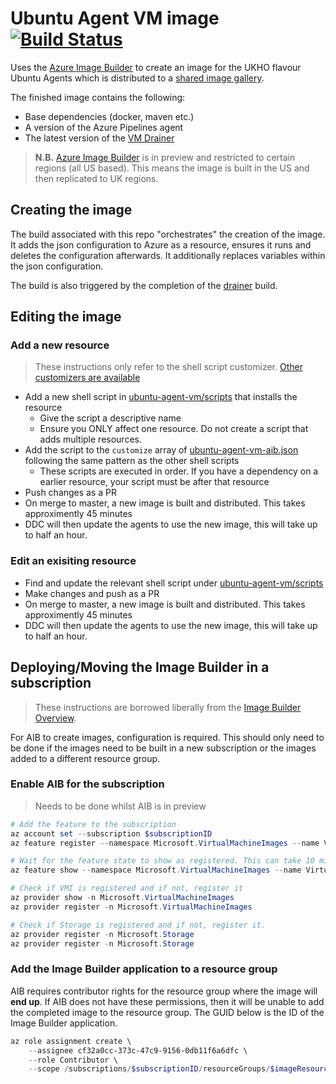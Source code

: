 # Ubuntu Agent VM image [![Build Status](https://ukhogov.visualstudio.com/Digital%20Operations/_apis/build/status/UKHO.vm-agent-aib?branchName=master)](https://ukhogov.visualstudio.com/Digital%20Operations/_build/latest?definitionId=180&branchName=master)

Uses the [Azure Image Builder](https://docs.microsoft.com/en-us/azure/virtual-machines/linux/image-builder-overview) to create an image for the UKHO flavour Ubuntu Agents which is  distributed to a [shared image gallery](https://docs.microsoft.com/en-us/azure/virtual-machines/linux/shared-image-galleries).

The finished image contains the following:

- Base dependencies (docker, maven etc.)
- A version of the Azure Pipelines agent
- The latest version of the [VM Drainer](https://github.com/UKHO/AzDoAgentDrainer)

> **N.B.** [Azure Image Builder](https://docs.microsoft.com/en-us/azure/virtual-machines/linux/image-builder-overview) is in preview and restricted to certain regions (all US based). This means the image is built in the US and then replicated to UK regions.

## Creating the image

The build associated with this repo "orchestrates" the creation of the image. It adds the json configuration to Azure as a resource, ensures it runs and deletes the configuration afterwards. It additionally replaces variables within the json configuration.

The build is also triggered by the completion of the [drainer](https://github.com/UKHO/AzDoAgentDrainer) build.

## Editing the image

### Add a new resource

> These instructions only refer to the shell script customizer. [Other customizers are available](https://docs.microsoft.com/en-us/azure/virtual-machines/linux/image-builder-json#properties-customize)

- Add a new shell script in [ubuntu-agent-vm/scripts](ubuntu-agent-vm/scripts) that installs the resource
  - Give the script a descriptive name
  - Ensure you ONLY affect one resource. Do not create a script that adds multiple resources.
- Add the script to the `customize` array of  [ubuntu-agent-vm-aib.json](ubuntu-agent-vm/ubuntu-agent-vm-aib.json) following the same pattern as the other shell scripts
  - These scripts are executed in order. If you have a dependency on a earlier resource, your script must be after that resource
- Push changes as a PR
- On merge to master, a new image is built and distributed. This takes approximently 45 minutes
- DDC will then update the agents to use the new image, this will take up to half an hour.

### Edit an exisiting resource

- Find and update the relevant shell script under [ubuntu-agent-vm/scripts](ubuntu-agent-vm/scripts)
- Make changes and push as a PR
- On merge to master, a new image is built and distributed. This takes approximently 45 minutes
- DDC will then update the agents to use the new image, this will take up to half an hour.

## Deploying/Moving the Image Builder in a subscription

> These instructions are borrowed liberally from the [Image Builder Overview](https://docs.microsoft.com/en-us/azure/virtual-machines/linux/image-builder-overview).

For AIB to create images, configuration is required. This should only need to be done if the images need to be built in a new subscription or the images added to a different resource group.

### Enable AIB for the subscription

> Needs to be done whilst AIB is in preview

```powershell
# Add the feature to the subscription
az account set --subscription $subscriptionID
az feature register --namespace Microsoft.VirtualMachineImages --name VirtualMachineTemplatePreview

# Wait for the feature state to show as registered. This can take 10 mins.
az feature show --namespace Microsoft.VirtualMachineImages --name VirtualMachineTemplatePreview

# Check if VMI is registered and if not, register it
az provider show -n Microsoft.VirtualMachineImages
az provider register -n Microsoft.VirtualMachineImages

# Check if Storage is registered and if not, register it.
az provider register -n Microsoft.Storage
az provider register -n Microsoft.Storage
```

### Add the Image Builder application to a resource group

AIB requires contributor rights for the resource group where the image will **end up**. If AIB does not have these permissions, then it will be unable to add the completed image to the resource group. The GUID below is the ID of the Image Builder application.

```powershell
az role assignment create \
    --assignee cf32a0cc-373c-47c9-9156-0db11f6a6dfc \
    --role Contributor \
    --scope /subscriptions/$subscriptionID/resourceGroups/$imageResourceGroup
```
